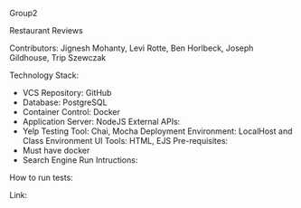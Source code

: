 Group2

Restaurant Reviews

Contributors: Jignesh Mohanty, Levi Rotte, Ben Horlbeck, Joseph Gildhouse, Trip Szewczak

Technology Stack:
- VCS Repository: GitHub
- Database: PostgreSQL
- Container Control: Docker
- Application Server: NodeJS
External APIs:
- Yelp
Testing Tool: Chai, Mocha
Deployment Environment: LocalHost and Class Environment
UI Tools: HTML, EJS
Pre-requisites:
- Must have docker
- Search Engine
Run Intructions:

How to run tests:

Link:
